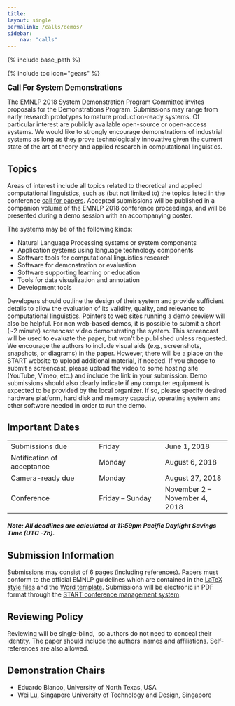 ```yaml
---
title: 
layout: single
permalink: /calls/demos/
sidebar: 
    nav: "calls"
---
```

{% include base_path %}

{% include toc icon="gears" %}

<span style="font-weight: bolder;font-size: larger;">Call For System Demonstrations</span>

The EMNLP 2018 System Demonstration Program Committee invites proposals for the Demonstrations Program. Submissions may range from early research prototypes to mature production-ready systems. Of particular interest are publicly available open-source or open-access systems. We would like to strongly encourage demonstrations of industrial systems as long as they prove technologically innovative given the current state of the art of theory and applied research in computational linguistics.

## Topics 

Areas of interest include all topics related to theoretical and applied computational linguistics, such as (but not limited to) the topics listed in the conference [call for papers](/calls/papers/). Accepted submissions will be published in a companion volume of the EMNLP 2018 conference proceedings, and will be presented during a demo session with an accompanying poster. 

The systems may be of the following kinds:        
- Natural Language Processing systems or system components
- Application systems using language technology components
- Software tools for computational linguistics research
- Software for demonstration or evaluation
- Software supporting learning or education
- Tools for data visualization and annotation
- Development tools

Developers should outline the design of their system and provide sufficient details to allow the evaluation of its validity, quality, and relevance to computational linguistics. Pointers to web sites running a demo preview will also be helpful. For non web-based demos, it is possible to submit a short (~2 minute) screencast video demonstrating the system. This screencast will be used to evaluate the paper, but won't be published unless requested. We encourage the authors to include visual aids (e.g., screenshots, snapshots, or diagrams) in the paper. However, there will be a place on the START website to upload additional material, if needed. If you choose to submit a screencast, please upload the video to some hosting site (YouTube, Vimeo, etc.) and include the link in your submission. Demo submissions should also clearly indicate if any computer equipment is expected to be provided by the local organizer. If so, please specify desired hardware platform, hard disk and memory capacity, operating system and other software needed in order to run the demo.

## Important Dates
<table>
    <tbody>
        <tr>
            <td style="width: 40%;">Submissions due</td>
            <td style="width: 30%;">Friday</td>
            <td>June 1, 2018</td>
        </tr>
        <tr>
            <td>Notification of acceptance</td>
            <td>Monday</td>
            <td>August 6, 2018</td>
        </tr>
        <tr>
          <td>Camera-ready due</td>
          <td>Monday</td>
          <td>August 27, 2018</td>
        </tr>
        <tr>
            <td>Conference</td>
            <td>Friday &ndash; Sunday</td>
            <td>November 2 &ndash; November 4, 2018</td>
        </tr>        
    </tbody>
</table>
<h5>Note: All deadlines are calculated at 11:59pm Pacific Daylight Savings Time (UTC -7h).</h5>

## Submission Information
Submissions may consist of 6 pages (including references). Papers must conform to the official EMNLP guidelines which are contained in the [LaTeX style files](/downloads/emnlp18-latex.zip) and the [Word template](/downloads/emnlp18-word.zip). Submissions will be electronic in PDF format through the [START conference management system](https://www.softconf.com/emnlp2018/demos/).

## Reviewing Policy
Reviewing will be single-blind,  so authors do not need to conceal their identity. The paper should include the authors’ names and affiliations. Self-references are also allowed.

## Demonstration Chairs
- Eduardo Blanco, University of North Texas, USA
- Wei Lu, Singapore University of Technology and Design, Singapore

